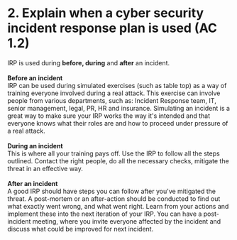 # 2. Explain when a cyber security incident response plan is used (AC 1.2)

IRP is used during **before, during** and **after** an incident.\
\
**Before an incident**\
IRP can be used during simulated exercises (such as table top) as a way of training everyone involved during a real attack. This exercise can involve people from various departments, such as: Incident Response team, IT, senior management, legal, PR, HR and insurance. Simulating an incident is a great way to make sure your IRP works the way it's intended and that everyone knows what their roles are and how to proceed under pressure of a real attack.\
\
**During an incident**\
This is where all your training pays off. Use the IRP to follow all the steps outlined. Contact the right people, do all the necessary checks, mitigate the threat in an effective way.\
\
**After an incident**\
A good IRP should have steps you can follow after you've mitigated the threat. A post-mortem or an after-action should be conducted to find out what exactly went wrong, and what went right. Learn from your actions and implement these into the next iteration of your IRP. You can have a post-incident meeting, where you invite everyone affected by the incident and discuss what could be improved for next incident.
